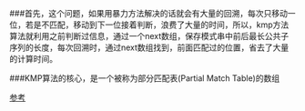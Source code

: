 ###首先，这个问题，如果用暴力方法解决的话就会有大量的回溯，每次只移动一位，若是不匹配，移动到下一位接着判断，浪费了大量的时间，所以，kmp方法算法就利用之前判断过信息，通过一个next数组，保存模式串中前后最长公共子序列的长度，每次回溯时，通过next数组找到，前面匹配过的位置，省去了大量的计算时间。

###KMP算法的核心，是一个被称为部分匹配表(Partial Match Table)的数组

[参考](https://blog.csdn.net/x__1998/article/details/79951598)